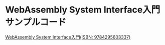 # WebAssembly System Interface入門 サンプルコード

[WebAssembly System Interface入門(ISBN: 9784295603337)](https://nextpublishing.jp/book/18115.html)
